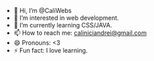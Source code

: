 - 👋 Hi, I’m @CaliWebs
- 👀 I’m interested in web development.
- 🌱 I’m currently learning CSS/JAVA.
- 📫 How to reach me: caliniciandrei@gmail.com
- 😄 Pronouns: <3
- ⚡ Fun fact: I love learning.


